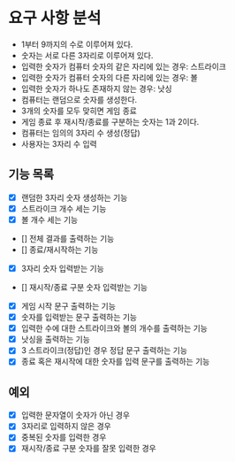 # 요구 사항 분석
- 1부터 9까지의 수로 이루어져 있다.
- 숫자는 서로 다른 3자리로 이루어져 있다.
- 입력한 숫자가 컴퓨터 숫자의 같은 자리에 있는 경우: 스트라이크
- 입력한 숫자가 컴퓨터 숫자의 다른 자리에 있는 경우: 볼
- 입력한 숫자가 하나도 존재하지 않는 경우: 낫싱
- 컴퓨터는 랜덤으로 숫자를 생성한다.
- 3개의 숫자를 모두 맞히면 게임 종료
- 게임 종료 후 재시작/종료를 구분하는 숫자는 1과 2이다.
- 컴퓨터는 임의의 3자리 수 생성(정답)
- 사용자는 3자리 수 입력

## 기능 목록
- [x] 랜덤한 3자리 숫자 생성하는 기능
- [x] 스트라이크 개수 세는 기능
- [x] 볼 개수 세는 기능
- [] 전체 결과를 출력하는 기능
- [] 종료/재시작하는 기능

- [x] 3자리 숫자 입력받는 기능
- [] 재시작/종료 구분 숫자 입력받는 기능

- [x] 게임 시작 문구 출력하는 기능
- [x] 숫자를 입력받는 문구 출력하는 기능
- [x] 입력한 수에 대한 스트라이크와 볼의 개수를 출력하는 기능
- [x] 낫싱을 출력하는 기능
- [x] 3 스트라이크(정답)인 경우 정답 문구 출력하는 기능
- [x] 종료 혹은 재시작에 대한 숫자를 입력 문구를 출력하는 기능

## 예외
- [x] 입력한 문자열이 숫자가 아닌 경우
- [x] 3자리로 입력하지 않은 경우
- [x] 중복된 숫자를 입력한 경우
- [x] 재시작/종료 구분 숫자를 잘못 입력한 경우